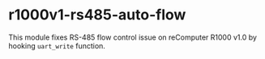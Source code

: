 # r1000v1-rs485-auto-flow
This module fixes RS-485 flow control issue on reComputer R1000 v1.0 by hooking `uart_write` function.
